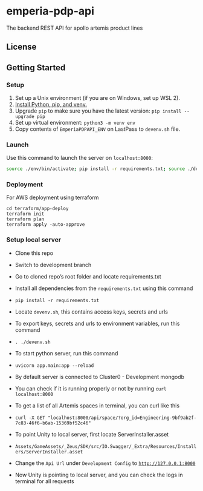 # emperia-pdp-api

The backend REST API for apollo artemis product lines

## License


## Getting Started

### Setup
1. Set up a Unix environment (if you are on Windows, set up WSL 2).
2. [Install Python, pip, and venv.](https://packaging.python.org/en/latest/guides/installing-using-pip-and-virtual-environments/)
3. Upgrade `pip` to make sure you have the latest version: `pip install --upgrade pip`
4. Set up virtual environment: `python3 -m venv env`
5. Copy contents of `EmperiaPDPAPI_ENV` on LastPass to `devenv.sh` file.

### Launch

Use this command to launch the server on `localhost:8000`:

```sh
source ./env/bin/activate; pip install -r requirements.txt; source ./devenv.sh; uvicorn app.main:app --reload
```

### Deployment

For AWS deployment using terraform

```
cd terraform/app-deploy
terraform init
terraform plan
terraform apply -auto-approve

```

### Setup local server

- Clone this repo
- Switch to development branch
- Go to cloned repo’s root folder and locate requirements.txt
- Install all dependencies from the `requirements.txt` using this command
- `pip install -r requirements.txt`
- Locate `devenv.sh`, this contains access keys, secrets and urls
- To export keys, secrets and urls to environment variables, run this command
- `. ./devenv.sh`
- To start python server, run this command
- `uvicorn app.main:app --reload`
- By default server is connected to Cluster0 - Development mongodb
- You can check if it is running properly or not by running `curl localhost:8000`

- To get a list of all Artemis spaces in terminal, you can curl like this
- `curl -X GET "localhost:8000/api/space/?org_id=Engineering-9bf9ab2f-7c83-46f6-b6ab-15369bf52c46"`

- To point Unity to local server, first locate ServerInstaller.asset
- `Assets/GameAssets/_Zeus/SDK/src/IO.Swagger/_Extra/Resources/Installers/ServerInstaller.asset`
- Change the `Api Url` under `Development Config` to [`http://127.0.0.1:8000`](http://127.0.0.1:8000/)
- Now Unity is pointing to local server, and you can check the logs in terminal for all requests
